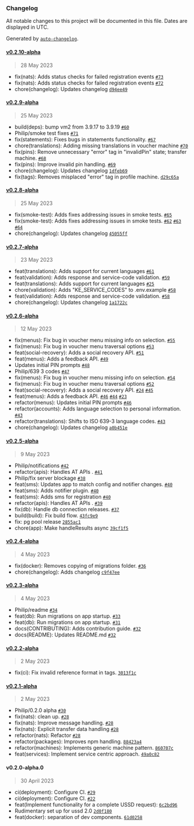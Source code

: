 ### Changelog

All notable changes to this project will be documented in this file. Dates are displayed in UTC.

Generated by [`auto-changelog`](https://github.com/CookPete/auto-changelog).

#### [v0.2.10-alpha](https://github.com/grassrootseconomics/cic-ussd/compare/v0.2.9-alpha...v0.2.10-alpha)

> 28 May 2023

- fix(nats): Adds status checks for failed registration events [`#73`](https://github.com/grassrootseconomics/cic-ussd/pull/73)
- fix(nats): Adds status checks for failed registration events [`#72`](https://github.com/grassrootseconomics/cic-ussd/issues/72)
- chore(changelog): Updates changelog [`d94ee49`](https://github.com/grassrootseconomics/cic-ussd/commit/d94ee4982548737dcfc93aaba2ce1ac4e54b0656)

#### [v0.2.9-alpha](https://github.com/grassrootseconomics/cic-ussd/compare/v0.2.8-alpha...v0.2.9-alpha)

> 25 May 2023

- build(deps): bump vm2 from 3.9.17 to 3.9.19 [`#60`](https://github.com/grassrootseconomics/cic-ussd/pull/60)
- Philip/smoke test fixes [`#71`](https://github.com/grassrootseconomics/cic-ussd/pull/71)
- fix(statements): Fixes bugs in statements functionality. [`#67`](https://github.com/grassrootseconomics/cic-ussd/issues/67)
- chore(translations): Adding missing translations in voucher machine [`#70`](https://github.com/grassrootseconomics/cic-ussd/issues/70)
- fix(pins): Remove unnecessary "error" tag in "invalidPin" state; transfer machine. [`#68`](https://github.com/grassrootseconomics/cic-ussd/issues/68)
- fix(pins): Improve invalid pin handling. [`#69`](https://github.com/grassrootseconomics/cic-ussd/issues/69)
- chore(changelog): Updates changelog [`1dfeb69`](https://github.com/grassrootseconomics/cic-ussd/commit/1dfeb695d52a51d60439e1803e48474ebd927ce8)
- fix(tags): Removes misplaced "error" tag in profile machine. [`d29c65a`](https://github.com/grassrootseconomics/cic-ussd/commit/d29c65ab4ef6cb4383e4392260ac23eb84c20365)

#### [v0.2.8-alpha](https://github.com/grassrootseconomics/cic-ussd/compare/v0.2.7-alpha...v0.2.8-alpha)

> 25 May 2023

- fix(smoke-test): Adds fixes addressing issues in smoke tests. [`#65`](https://github.com/grassrootseconomics/cic-ussd/pull/65)
- fix(smoke-test): Adds fixes addressing issues in smoke tests. [`#62`](https://github.com/grassrootseconomics/cic-ussd/issues/62) [`#63`](https://github.com/grassrootseconomics/cic-ussd/issues/63) [`#64`](https://github.com/grassrootseconomics/cic-ussd/issues/64)
- chore(changelog): Updates changelog [`45055ff`](https://github.com/grassrootseconomics/cic-ussd/commit/45055ff3bc98f12e310c0dc863e452a6f77215f1)

#### [v0.2.7-alpha](https://github.com/grassrootseconomics/cic-ussd/compare/v0.2.6-alpha...v0.2.7-alpha)

> 23 May 2023

- feat(translations): Adds support for current languages [`#61`](https://github.com/grassrootseconomics/cic-ussd/pull/61)
- feat(validation): Adds response and service-code validation. [`#59`](https://github.com/grassrootseconomics/cic-ussd/pull/59)
- feat(translations): Adds support for current languages [`#25`](https://github.com/grassrootseconomics/cic-ussd/issues/25)
- chore(validation): Adds "KE_SERVICE_CODES" to .env.example [`#58`](https://github.com/grassrootseconomics/cic-ussd/issues/58)
- feat(validation): Adds response and service-code validation. [`#58`](https://github.com/grassrootseconomics/cic-ussd/issues/58)
- chore(changelog): Updates changelog [`1a1722c`](https://github.com/grassrootseconomics/cic-ussd/commit/1a1722c8cbb24f8f1c8d4ddd15b5f9c137bae296)

#### [v0.2.6-alpha](https://github.com/grassrootseconomics/cic-ussd/compare/v0.2.5-alpha...v0.2.6-alpha)

> 12 May 2023

- fix(menus): Fix bug in voucher menu missing info on selection. [`#55`](https://github.com/grassrootseconomics/cic-ussd/pull/55)
- fix(menus): Fix bug in voucher menu traversal options [`#53`](https://github.com/grassrootseconomics/cic-ussd/pull/53)
- feat(social-recovery): Adds a social recovery API. [`#51`](https://github.com/grassrootseconomics/cic-ussd/pull/51)
- feat(menus): Adds a feedback API. [`#49`](https://github.com/grassrootseconomics/cic-ussd/pull/49)
- Updates initial PIN prompts [`#48`](https://github.com/grassrootseconomics/cic-ussd/pull/48)
- Philip/639 3 codes [`#47`](https://github.com/grassrootseconomics/cic-ussd/pull/47)
- fix(menus): Fix bug in voucher menu missing info on selection. [`#54`](https://github.com/grassrootseconomics/cic-ussd/issues/54)
- fix(menus): Fix bug in voucher menu traversal options [`#52`](https://github.com/grassrootseconomics/cic-ussd/issues/52)
- feat(social-recovery): Adds a social recovery API. [`#24`](https://github.com/grassrootseconomics/cic-ussd/issues/24) [`#45`](https://github.com/grassrootseconomics/cic-ussd/issues/45)
- feat(menus): Adds a feedback API. [`#46`](https://github.com/grassrootseconomics/cic-ussd/issues/46) [`#44`](https://github.com/grassrootseconomics/cic-ussd/issues/44) [`#23`](https://github.com/grassrootseconomics/cic-ussd/issues/23)
- refactor(menus): Updates initial PIN prompts [`#46`](https://github.com/grassrootseconomics/cic-ussd/issues/46)
- refactor(accounts): Adds language selection to personal information. [`#43`](https://github.com/grassrootseconomics/cic-ussd/issues/43)
- refactor(translations): Shifts to ISO 639-3 language codes. [`#43`](https://github.com/grassrootseconomics/cic-ussd/issues/43)
- chore(changelog): Updates changelog [`a0b451e`](https://github.com/grassrootseconomics/cic-ussd/commit/a0b451e01170e222bbc00be6b91c4b9be0b2bb87)

#### [v0.2.5-alpha](https://github.com/grassrootseconomics/cic-ussd/compare/v0.2.4-alpha...v0.2.5-alpha)

> 9 May 2023

- Philip/notifications [`#42`](https://github.com/grassrootseconomics/cic-ussd/pull/42)
- refactor(apis): Handles AT APIs . [`#41`](https://github.com/grassrootseconomics/cic-ussd/pull/41)
- Philip/fix server blockage [`#38`](https://github.com/grassrootseconomics/cic-ussd/pull/38)
- feat(sms): Updates app to match config and notifier changes. [`#40`](https://github.com/grassrootseconomics/cic-ussd/issues/40)
- feat(sms): Adds notifier plugin. [`#40`](https://github.com/grassrootseconomics/cic-ussd/issues/40)
- feat(sms): Adds sms for registration [`#40`](https://github.com/grassrootseconomics/cic-ussd/issues/40)
- refactor(apis): Handles AT APIs . [`#39`](https://github.com/grassrootseconomics/cic-ussd/issues/39)
- fix(db): Handle db connection releases. [`#37`](https://github.com/grassrootseconomics/cic-ussd/issues/37)
- build(build): Fix build flow. [`43fc9e9`](https://github.com/grassrootseconomics/cic-ussd/commit/43fc9e95a4f63838c4bfd554496d7a88e756372f)
- fix: pg pool release [`2855ac1`](https://github.com/grassrootseconomics/cic-ussd/commit/2855ac1c1a260599be08d95a1a00b88e821c316f)
- chore(app): Make handleResults async [`39cf1f5`](https://github.com/grassrootseconomics/cic-ussd/commit/39cf1f5e14793fdb69f4d0e7affa70a1ffda5d2e)

#### [v0.2.4-alpha](https://github.com/grassrootseconomics/cic-ussd/compare/v0.2.3-alpha...v0.2.4-alpha)

> 4 May 2023

- fix(docker): Removes copying of migrations folder. [`#36`](https://github.com/grassrootseconomics/cic-ussd/pull/36)
- chore(changelog): Adds changelog [`c9f47ee`](https://github.com/grassrootseconomics/cic-ussd/commit/c9f47ee9abd3b9ba9f2344270cbe011fc03a8e81)

#### [v0.2.3-alpha](https://github.com/grassrootseconomics/cic-ussd/compare/v0.2.2-alpha...v0.2.3-alpha)

> 4 May 2023

- Philip/readme [`#34`](https://github.com/grassrootseconomics/cic-ussd/pull/34)
- feat(db): Run migrations on app startup. [`#33`](https://github.com/grassrootseconomics/cic-ussd/pull/33)
- feat(db): Run migrations on app startup. [`#31`](https://github.com/grassrootseconomics/cic-ussd/issues/31)
- docs(CONTRIBUTING): Adds contribution guide. [`#32`](https://github.com/grassrootseconomics/cic-ussd/issues/32)
- docs(README): Updates README.md [`#32`](https://github.com/grassrootseconomics/cic-ussd/issues/32)

#### [v0.2.2-alpha](https://github.com/grassrootseconomics/cic-ussd/compare/v0.2.1-alpha...v0.2.2-alpha)

> 2 May 2023

- fix(ci): Fix invalid reference format in tags. [`3013f1c`](https://github.com/grassrootseconomics/cic-ussd/commit/3013f1c3b0687f248c2a97cf2f91b8fdc2e6e928)

#### [v0.2.1-alpha](https://github.com/grassrootseconomics/cic-ussd/compare/v0.2.0-alpha.0...v0.2.1-alpha)

> 2 May 2023

- Philip/0.2.0 alpha [`#30`](https://github.com/grassrootseconomics/cic-ussd/pull/30)
- fix(nats): clean up. [`#28`](https://github.com/grassrootseconomics/cic-ussd/issues/28)
- fix(nats): Improve message handling. [`#28`](https://github.com/grassrootseconomics/cic-ussd/issues/28)
- fix(nats): Explicit transfer data handling [`#28`](https://github.com/grassrootseconomics/cic-ussd/issues/28)
- refactor(nats): Refactor [`#28`](https://github.com/grassrootseconomics/cic-ussd/issues/28)
- refactor(packages): Improves npm handling. [`88423a4`](https://github.com/grassrootseconomics/cic-ussd/commit/88423a42a840c4ddb20ba286de9fbf326604c99a)
- refactor(machines): Implements generic machine pattern. [`860707c`](https://github.com/grassrootseconomics/cic-ussd/commit/860707c76d6f6af96f1319827784c40e2a14b621)
- feat(services): Implement service centric approach. [`49a0c82`](https://github.com/grassrootseconomics/cic-ussd/commit/49a0c821f47489d45f37d7cc3a5addaa91420364)

#### v0.2.0-alpha.0

> 30 April 2023

- ci(deployment): Configure CI. [`#29`](https://github.com/grassrootseconomics/cic-ussd/pull/29)
- ci(deployment): Configure CI. [`#22`](https://github.com/grassrootseconomics/cic-ussd/issues/22)
- feat(Implement functionality for a complete USSD request): [`6c2bd96`](https://github.com/grassrootseconomics/cic-ussd/commit/6c2bd9653bc2d97ef8973c4566adee6e05abb96e)
- Rudimentary set up for ussd 2.0 [`2d0f180`](https://github.com/grassrootseconomics/cic-ussd/commit/2d0f1808b3db01c55705d88a43053f040fa3d1b5)
- feat(docker): separation of dev components. [`61d0258`](https://github.com/grassrootseconomics/cic-ussd/commit/61d0258d22932aa1c05a8ee88eca60eee3735187)
